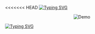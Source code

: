 <<<<<<< HEAD
[![Typing SVG](https://readme-typing-svg.demolab.com/?lines=Hola+soc+Nerea+!!;Benvinguts+al+meu+github)](https://git.io/typing-svg)

<p align="center">
  <img src="https://i.pinimg.com/originals/fe/b6/b6/feb6b68d5ffc34b5f5f03f72b035f04e.gif" alt="Demo" />
</p>



[![Typing SVG](https://i.pinimg.com/originals/fe/b6/b6/feb6b68d5ffc34b5f5f03f72b035f04e.gif)](https://git.io/typing-svg)


